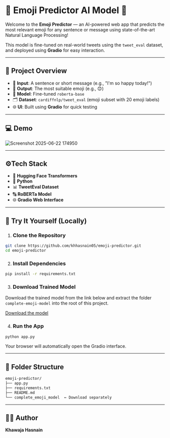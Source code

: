 # 🤖 Emoji Predictor AI Model 🎉

Welcome to the **Emoji Predictor** — an AI-powered web app that predicts the most relevant emoji for any sentence or message using state-of-the-art Natural Language Processing!

This model is fine-tuned on real-world tweets using the `tweet_eval` dataset, and deployed using **Gradio** for easy interaction.

---

## 📌 Project Overview

- 💬 **Input**: A sentence or short message (e.g., "I'm so happy today!")
- 🎯 **Output**: The most suitable emoji (e.g., 😊)
- 🧠 **Model**: Fine-tuned `roberta-base`
- 🗂️ **Dataset**: `cardiffnlp/tweet_eval` (emoji subset with 20 emoji labels)
- 🌐 **UI**: Built using **Gradio** for quick testing

---

## 💻 Demo

![Screenshot 2025-06-22 174950](https://github.com/user-attachments/assets/c8259a5a-8250-4605-adbf-2b9c44944f41)

---

## ⚙️Tech Stack

- 🤗  **Hugging Face Transformers**
- 🐍  **Python**
- 📊  **TweetEval Dataset**
- 🔠  **RoBERTa Model**
- 🌐  **Gradio Web Interface**

---

## 🚀 Try It Yourself (Locally)

1. ### Clone the Repository
```bash
git clone https://github.com/khhasnain05/emoji-predictor.git
cd emoji-predictor
```

2. ### Install Dependencies
```bash
pip install -r requirements.txt
```

3. ### Download Trained Model
Download the trained model from the link below and extract the folder `complete-emoji-model` into the root of this project.

[Download the model](https://onedrive.live.com/?id=root&cid=39473082CB42A58E)

4. ### Run the App
```bash
python app.py
```

Your browser will automatically open the Gradio interface.

---

## 📁 Folder Structure
```bash
emoji-predictor/
├── app.py
├── requirements.txt
├── README.md
└── complete_emoji_model  ← Download separately
```

---

## 👨‍💻 Author
**Khawaja Hasnain**
